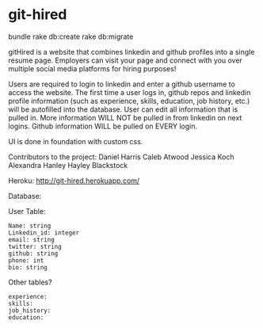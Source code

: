 # git-hired

bundle
rake db:create
rake db:migrate

gitHired is a website that combines linkedin and github profiles
into a single resume page. Employers can visit your page and connect
with you over multiple social media platforms for hiring purposes!

Users are required to login to linkedin and enter a github username to
access the website. The first time a user logs in, github repos
and linkedin profile information (such as experience, skills, education,
job history, etc.) will be autofilled into the database. User can edit all
information that is pulled in. More information WILL NOT be pulled in from
linkedin on next logins. Github information WILL be pulled on EVERY login.

UI is done in foundation with custom css.

Contributors to the project:
Daniel Harris
Caleb Atwood
Jessica Koch
Alexandra Hanley
Hayley Blackstock

Heroku:
http://git-hired.herokuapp.com/

Database:

  User Table:

    Name: string
    Linkedin_id: integer
    email: string
    twitter: string
    github: string
    phone: int
    bio: string

Other tables?

    experience:
    skills:
    job_history:
    education:
